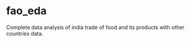 # fao_eda
Complete data analysis of india trade of food and its products  with other countries data.
